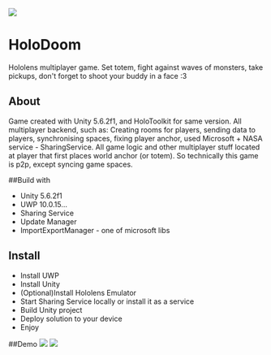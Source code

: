 ![](https://github.com/PsychoSanchez/HoloDoom/raw/master/img/teamkill.gif)
# HoloDoom
Hololens multiplayer game. Set totem, fight against waves of monsters, take pickups, don't forget to shoot your buddy in a face :3

## About
Game created with Unity 5.6.2f1, and HoloToolkit for same version. 
All multiplayer backend, such as: Creating rooms for players, sending data to players, synchronising spaces, fixing player anchor, used Microsoft + NASA service - SharingService.
All game logic and other multiplayer stuff located at player that first places world anchor (or totem). So technically this game is p2p, except syncing game spaces.

##Build with
* Unity 5.6.2f1
* UWP 10.0.15...
* Sharing Service
* Update Manager
* ImportExportManager - one of microsoft libs

## Install
* Install UWP
* Install Unity
* (Optional)Install Hololens Emulator
* Start Sharing Service locally or install it as a service
* Build Unity project
* Deploy solution to your device
* Enjoy

##Demo 
![](https://github.com/PsychoSanchez/HoloDoom/raw/master/img/spawn.gif)
![](https://github.com/PsychoSanchez/HoloDoom/raw/master/img/coop.gif)
